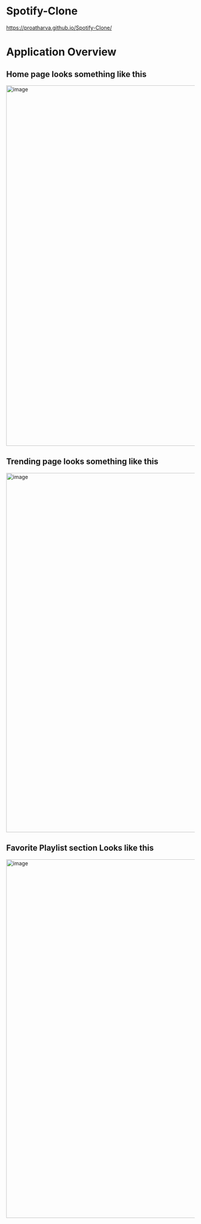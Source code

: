 # Spotify-Clone

https://proatharva.github.io/Spotify-Clone/

# Application Overview

## Home page looks something like this

<img width="960" alt="image" src="https://github.com/ProAtharva/Spotify-Clone/assets/116292114/054d9c5f-56e1-4192-a766-849013125608">

## Trending page looks something like this

<img width="957" alt="image" src="https://github.com/ProAtharva/Spotify-Clone/assets/116292114/328d83b2-4f4d-414f-994a-5b95c71e0062">

## Favorite Playlist section Looks like this

<img width="955" alt="image" src="https://github.com/ProAtharva/Spotify-Clone/assets/116292114/ecfa1ecd-3153-44f1-b06b-644e0433bb56">
